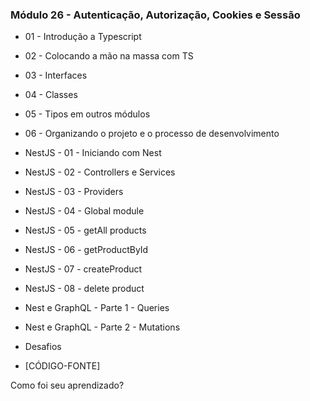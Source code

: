 ### Módulo 26 - Autenticação, Autorização, Cookies e Sessão

- 01 - Introdução a Typescript

- 02 - Colocando a mão na massa com TS

- 03 - Interfaces

- 04 - Classes

- 05 - Tipos em outros módulos

- 06 - Organizando o projeto e o processo de desenvolvimento

- NestJS - 01 - Iniciando com Nest

- NestJS - 02 - Controllers e Services

- NestJS - 03 - Providers

- NestJS - 04 - Global module

- NestJS - 05 - getAll products

- NestJS - 06 - getProductById

- NestJS - 07 - createProduct

- NestJS - 08 - delete product

- Nest e GraphQL - Parte 1 - Queries

- Nest e GraphQL - Parte 2 - Mutations

- Desafios

- [CÓDIGO-FONTE]

Como foi seu aprendizado?